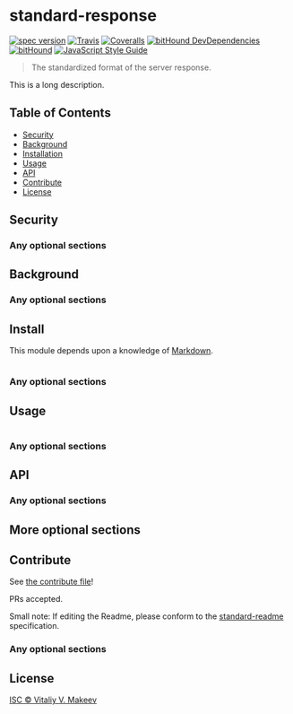 standard-response
=================

[![spec version](https://img.shields.io/badge/spec%20version-1.0-blue.svg?style=flat-square)]()
[![Travis](https://img.shields.io/travis/wmakeev/standard-response.svg?maxAge=1800&style=flat-square)](https://travis-ci.org/wmakeev/standard-response)
[![Coveralls](https://img.shields.io/coveralls/wmakeev/standard-response.svg?maxAge=1800&style=flat-square)](https://coveralls.io/github/wmakeev/standard-response)
[![bitHound DevDependencies](https://img.shields.io/bithound/devDependencies/github/wmakeev/standard-response.svg?maxAge=1800&style=flat-square)](https://www.bithound.io/github/wmakeev/standard-response/master/dependencies/npm)
[![bitHound](https://img.shields.io/bithound/code/github/wmakeev/standard-response.svg?maxAge=1800&style=flat-square)](https://www.bithound.io/github/wmakeev/standard-response)
[![JavaScript Style Guide](https://img.shields.io/badge/code%20style-standard-brightgreen.svg?style=flat-square)](http://standardjs.com/)

> The standardized format of the server response.

This is a long description.

## Table of Contents

- [Security](#security)
- [Background](#background)
- [Installation](#installation)
- [Usage](#usage)
- [API](#api)
- [Contribute](#contribute)
- [License](#license)

## Security

### Any optional sections

## Background

### Any optional sections

## Install

This module depends upon a knowledge of [Markdown]().

```
```

### Any optional sections

## Usage

```
```

### Any optional sections

## API

### Any optional sections

## More optional sections

## Contribute

See [the contribute file](contribute.md)!

PRs accepted.

Small note: If editing the Readme, please conform to the [standard-readme](https://github.com/RichardLitt/standard-readme) specification.

### Any optional sections

## License

[ISC © Vitaliy V. Makeev](../LICENSE)
